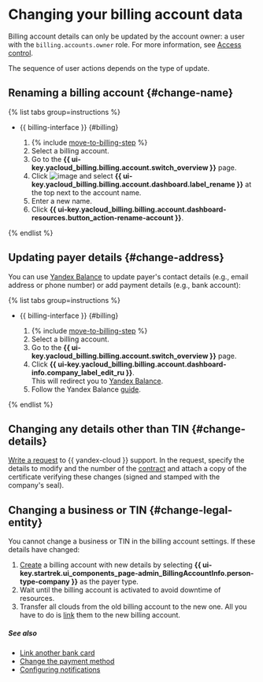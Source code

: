 # Changing your billing account data

Billing account details can only be updated by the account owner: a user with the `billing.accounts.owner` role. For more information, see [Access control](../security/index.md).

The sequence of user actions depends on the type of update.

## Renaming a billing account {#change-name}

{% list tabs group=instructions %}

- {{ billing-interface }} {#billing}

   1. {% include [move-to-billing-step](../_includes/move-to-billing-step.md) %}
   1. Select a billing account.
   1. Go to the **{{ ui-key.yacloud_billing.billing.account.switch_overview }}** page.
   1. Click ![image](../../_assets/console-icons/ellipsis.svg) and select **{{ ui-key.yacloud_billing.billing.account.dashboard.label_rename }}** at the top next to the account name.
   1. Enter a new name.
   1. Click **{{ ui-key.yacloud_billing.billing.account.dashboard-resources.button_action-rename-account }}**.

{% endlist %}

## Updating payer details {#change-address}

You can use [Yandex Balance](https://balance.yandex.ru/) to update payer's contact details (e.g., email address or phone number) or add payment details (e.g., bank account):

{% list tabs group=instructions %}

- {{ billing-interface }} {#billing}

   1. {% include [move-to-billing-step](../_includes/move-to-billing-step.md) %}
   1. Select a billing account.
   1. Go to the **{{ ui-key.yacloud_billing.billing.account.switch_overview }}** page.
   1. Click **{{ ui-key.yacloud_billing.billing.account.dashboard-info.company_label_edit_ru }}**. <br/>This will redirect you to [Yandex Balance](https://balance.yandex.ru/).
   1. Follow the Yandex Balance [guide](https://yandex.ru/support/balance/operations/change-data.html).

{% endlist %}

## Changing any details other than TIN {#change-details}

[Write a request](../qa/common.md) to {{ yandex-cloud }} support. In the request, specify the details to modify and the number of the [contract](../concepts/contract.md) and attach a copy of the certificate verifying these changes (signed and stamped with the company's seal).

## Changing a business or TIN {#change-legal-entity}

You cannot change a business or TIN in the billing account settings. If these details have changed:
1. [Create](create-new-account.md) a billing account with new details by selecting **{{ ui-key.startrek.ui_components_page-admin_BillingAccountInfo.person-type-company }}** as the payer type.
1. Wait until the billing account is activated to avoid downtime of resources.
1. Transfer all clouds from the old billing account to the new one. All you have to do is [link](pin-cloud.md) them to the new billing account.

##### See also

* [Link another bank card](pin-card.md)
* [Change the payment method](change-payment-method.md)
* [Configuring notifications](budgets.md)